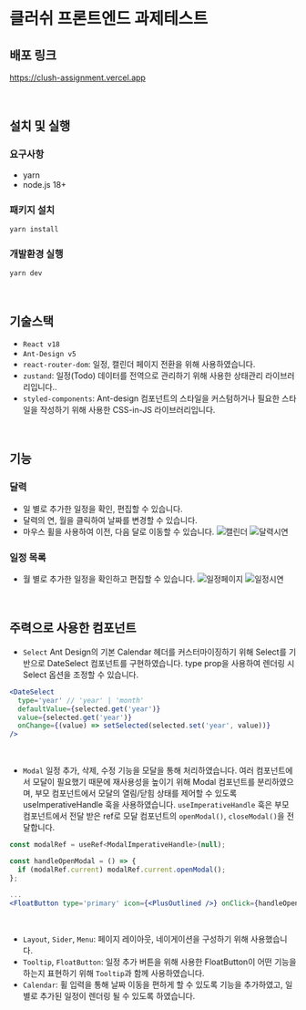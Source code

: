 # 클러쉬 프론트엔드 과제테스트
## 배포 링크
https://clush-assignment.vercel.app

</br>

## 설치 및 실행
### 요구사항
- yarn
- node.js 18+

### 패키지 설치
```
yarn install
```

### 개발환경 실행
```
yarn dev
```

</br>

## 기술스택
- `React v18`
- `Ant-Design v5`
- `react-router-dom`: 일정, 캘린더 페이지 전환을 위해 사용하였습니다.
- `zustand`: 일정(Todo) 데이터를 전역으로 관리하기 위해 사용한 상태관리 라이브러리입니다..
- `styled-components`: Ant-design 컴포넌트의 스타일을 커스텀하거나 필요한 스타일을 작성하기 위해 사용한 CSS-in-JS 라이브러리입니다.

</br>

## 기능
### 달력
- 일 별로 추가한 일정을 확인, 편집할 수 있습니다.
- 달력의 연, 월을 클릭하여 날짜를 변경할 수 있습니다.
- 마우스 휠을 사용하여 이전, 다음 달로 이동할 수 있습니다.
![캘린더](https://github.com/user-attachments/assets/fd74bbf9-3f24-45ff-b966-0427ee27bd06)
![달력시연](https://github.com/user-attachments/assets/14581920-bdb7-4a38-a005-b3ac048ed790)

### 일정 목록
- 월 별로 추가한 일정을 확인하고 편집할 수 있습니다.
![일정페이지](https://github.com/user-attachments/assets/8264f2da-c136-4ea9-84eb-c2eb6e6d85e0)
![일정시연](https://github.com/user-attachments/assets/082d95df-7fde-459c-bc91-fed2103bced1)

</br>

## 주력으로 사용한 컴포넌트
- `Select`
Ant Design의 기본 Calendar 헤더를 커스터마이징하기 위해 Select를 기반으로 DateSelect 컴포넌트를 구현하였습니다. type prop을 사용하여 렌더링 시 Select 옵션을 조정할 수 있습니다.
```jsx
<DateSelect
  type='year' // 'year' | 'month'
  defaultValue={selected.get('year')}
  value={selected.get('year')}
  onChange={(value) => setSelected(selected.set('year', value))}
/>
```

</br>

- `Modal`
일정 추가, 삭제, 수정 기능을 모달을 통해 처리하였습니다. 여러 컴포넌트에서 모달이 필요했기 때문에 재사용성을 높이기 위해 Modal 컴포넌트를 분리하였으며, 부모 컴포넌트에서 모달의 열림/닫힘 상태를 제어할 수 있도록 useImperativeHandle 훅을 사용하였습니다.
`useImperativeHandle` 훅은 부모 컴포넌트에서 전달 받은 ref로 모달 컴포넌트의 `openModal()`, `closeModal()`을 전달합니다.

```jsx
const modalRef = useRef<ModalImperativeHandle>(null);

const handleOpenModal = () => {
  if (modalRef.current) modalRef.current.openModal();
};

...
<FloatButton type='primary' icon={<PlusOutlined />} onClick={handleOpenModal} />
```

</br>

- `Layout`, `Sider`, `Menu`: 페이지 레이아웃, 네이게이션을 구성하기 위해 사용했습니다.
- `Tooltip`, `FloatButton`: 일정 추가 버튼을 위해 사용한 FloatButton이 어떤 기능을 하는지 표현하기 위해 `Tooltip`과 함께 사용하였습니다.
- `Calendar`: 휠 입력을 통해 날짜 이동을 편하게 할 수 있도록 기능을 추가하였고, 일 별로 추가된 일정이 렌더링 될 수 있도록 하였습니다.
